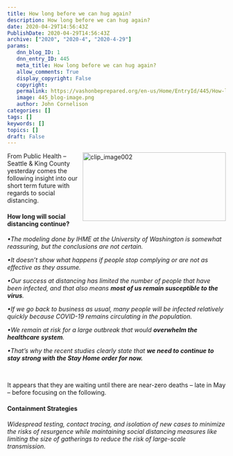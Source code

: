 ```yaml
---
title: How long before we can hug again?
description: How long before we can hug again?
date: 2020-04-29T14:56:43Z
PublishDate: 2020-04-29T14:56:43Z
archive: ["2020", "2020-4", "2020-4-29"]
params:
   dnn_blog_ID: 1
   dnn_entry_ID: 445
   meta_title: How long before we can hug again?
   allow_comments: True
   display_copyright: False
   copyright: 
   permalink: https://vashonbeprepared.org/en-us/Home/EntryId/445/How-long-before-we-can-hug-again
   image: 445_blog-image.png
   author: John Cornelison
categories: []
tags: []
keywords: []
topics: []
draft: False
---
```


<p><a href="https://covid19.healthdata.org/united-states-of-america/washington" target="_blank"><img width="330" height="158" title="Click for larger version" align="right" style="margin: 0px 0px 5px 5px; float: right; display: inline; background-image: none;" alt="clip_image002" src="https://vashonbeprepared.org/images/dnnBlog/1/445/Open-Live-Writer-How-long-do-we-have-to-stay-home_6C5E-clip_image002_3.gif" border="0"></a>From Public Health – Seattle &amp; King County yesterday comes the following insight into our short term future with regards to social distancing.</p><h4>How long will social distancing continue? </h4><p><i>•</i><i>The modeling done by IHME at the University of Washington is somewhat reassuring, but the conclusions are not certain.</i><p><i>•</i><i>It doesn’t show what happens if people stop complying or are not as effective as they assume.​</i><p><i>•</i><i>Our success at distancing has limited the number of people that have been infected, and that also means <b>most of us remain susceptible to the virus</b>.</i><p><i>•</i><i>If we go back to business as usual, many people will be infected relatively quickly because COVID-19 remains circulating in the population.</i><p><i>•</i><i>We remain at risk for a large outbreak that would <b>overwhelm the healthcare system</b>.</i><p><i>•</i><i>That’s why the recent studies clearly state that <b>we need to continue to stay strong with the Stay Home order for now.</b></i><p><strong><em><br></em></strong><p>It appears that they are waiting until there are near-zero deaths – late in May – before focusing on the following.<h4>Containment Strategies</h4><p><i>Widespread testing, contact tracing, and isolation of new cases to minimize the risks of resurgence while maintaining social distancing measures like limiting the size of gatherings to reduce the risk of large-scale transmission.</i>
